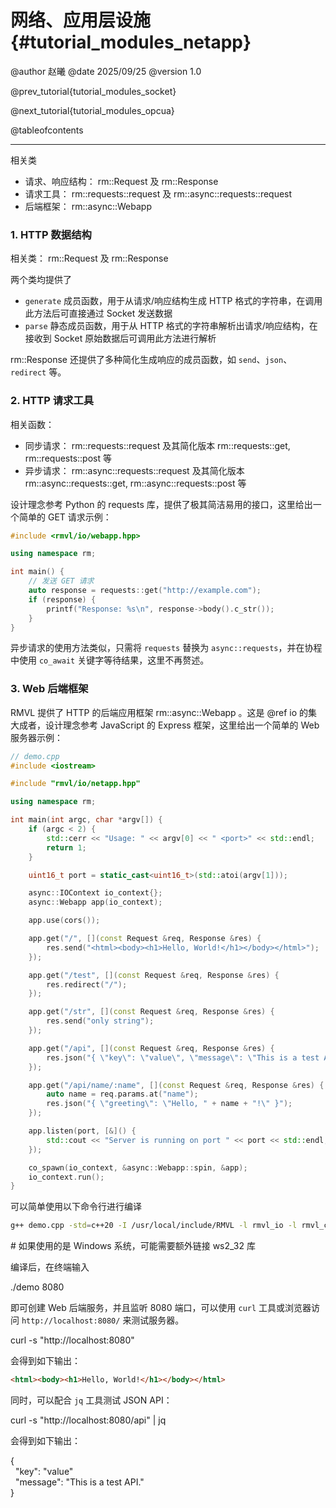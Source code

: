 网络、应用层设施 {#tutorial_modules_netapp}
============

@author 赵曦
@date 2025/09/25
@version 1.0

@prev_tutorial{tutorial_modules_socket}

@next_tutorial{tutorial_modules_opcua}

@tableofcontents

------

相关类
- 请求、响应结构： rm::Request 及 rm::Response
- 请求工具： rm::requests::request 及 rm::async::requests::request
- 后端框架： rm::async::Webapp

### 1. HTTP 数据结构

相关类： rm::Request 及 rm::Response

两个类均提供了

- `generate` 成员函数，用于从请求/响应结构生成 HTTP 格式的字符串，在调用此方法后可直接通过 Socket 发送数据
- `parse` 静态成员函数，用于从 HTTP 格式的字符串解析出请求/响应结构，在接收到 Socket 原始数据后可调用此方法进行解析

rm::Response 还提供了多种简化生成响应的成员函数，如 `send`、`json`、`redirect` 等。

### 2. HTTP 请求工具

相关函数：

- 同步请求： rm::requests::request 及其简化版本 rm::requests::get, rm::requests::post 等
- 异步请求： rm::async::requests::request 及其简化版本 rm::async::requests::get, rm::async::requests::post 等

设计理念参考 Python 的 requests 库，提供了极其简洁易用的接口，这里给出一个简单的 GET 请求示例：

```cpp
#include <rmvl/io/webapp.hpp>

using namespace rm;

int main() {
    // 发送 GET 请求
    auto response = requests::get("http://example.com");
    if (response) {
        printf("Response: %s\n", response->body().c_str());
    }
}
```

异步请求的使用方法类似，只需将 `requests` 替换为 `async::requests`，并在协程中使用 `co_await` 关键字等待结果，这里不再赘述。

### 3. Web 后端框架

RMVL 提供了 HTTP 的后端应用框架 rm::async::Webapp 。这是 @ref io 的集大成者，设计理念参考 JavaScript 的 Express 框架，这里给出一个简单的 Web 服务器示例：

```cpp
// demo.cpp
#include <iostream>

#include "rmvl/io/netapp.hpp"

using namespace rm;

int main(int argc, char *argv[]) {
    if (argc < 2) {
        std::cerr << "Usage: " << argv[0] << " <port>" << std::endl;
        return 1;
    }

    uint16_t port = static_cast<uint16_t>(std::atoi(argv[1]));

    async::IOContext io_context{};
    async::Webapp app(io_context);

    app.use(cors());

    app.get("/", [](const Request &req, Response &res) {
        res.send("<html><body><h1>Hello, World!</h1></body></html>");
    });

    app.get("/test", [](const Request &req, Response &res) {
        res.redirect("/");
    });

    app.get("/str", [](const Request &req, Response &res) {
        res.send("only string");
    });

    app.get("/api", [](const Request &req, Response &res) {
        res.json("{ \"key\": \"value\", \"message\": \"This is a test API.\" }");
    });

    app.get("/api/name/:name", [](const Request &req, Response &res) {
        auto name = req.params.at("name");
        res.json("{ \"greeting\": \"Hello, " + name + "!\" }");
    });

    app.listen(port, [&]() {
        std::cout << "Server is running on port " << port << std::endl;
    });

    co_spawn(io_context, &async::Webapp::spin, &app);
    io_context.run();
}
```

可以简单使用以下命令行进行编译

```bash
g++ demo.cpp -std=c++20 -I /usr/local/include/RMVL -l rmvl_io -l rmvl_core -o demo
```

<div class="fragment">
<div class="line"><span class="comment"># 如果使用的是 Windows 系统，可能需要额外链接 ws2_32 库</span></div>
</div>

编译后，在终端输入

<div class="fragment">
<div class="line"><span class="keywordflow">./demo</span> 8080</div>
</div>

即可创建 Web 后端服务，并且监听 8080 端口，可以使用 `curl` 工具或浏览器访问 `http://localhost:8080/` 来测试服务器。

<div class="fragment">
<div class="line"><span class="keywordflow">curl</span>
    <span class="comment">-s</span>
    <span class="stringliteral">"http://localhost:8080"</span>
</div>
</div>

会得到如下输出：

```html
<html><body><h1>Hello, World!</h1></body></html>
```

同时，可以配合 `jq` 工具测试 JSON API：

<div class="fragment">
<div class="line"><span class="keywordflow">curl</span>
    <span class="comment">-s</span>
    <span class="stringliteral">"http://localhost:8080/api"</span> |
    <span class="keywordflow">jq</span>
</div>
</div>

会得到如下输出：

<div class="fragment">
<div class="line">{</div>
<div class="line">&nbsp;&nbsp;<span class="keywordtype">"key"</span>:
    <span class="stringliteral">"value"</span>
</div>
<div class="line">&nbsp;&nbsp;<span class="keywordtype">"message"</span>:
    <span class="stringliteral">"This is a test API."</span>
</div>
<div class="line">}</div>
</div>
